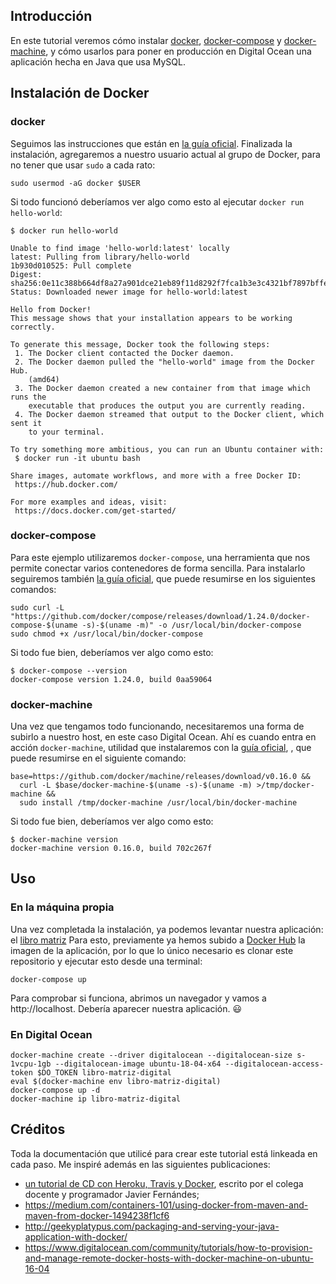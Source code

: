 ## Introducción

En este tutorial veremos cómo instalar [docker](https://www.docker.com/), [docker-compose](https://docs.docker.com/compose/) y [docker-machine](https://docs.docker.com/machine/), y cómo usarlos para poner en producción en Digital Ocean una aplicación hecha en Java que usa MySQL.

## Instalación de Docker

### docker
Seguimos las instrucciones que están en [la guía oficial](https://docs.docker.com/install/linux/docker-ce/ubuntu/). Finalizada la instalación, agregaremos a nuestro usuario actual al grupo de Docker, para no tener que usar `sudo` a cada rato:

```
sudo usermod -aG docker $USER
```

Si todo funcionó deberíamos ver algo como esto al ejecutar `docker run hello-world`:

```
$ docker run hello-world                                                                                                           

Unable to find image 'hello-world:latest' locally
latest: Pulling from library/hello-world
1b930d010525: Pull complete
Digest: sha256:0e11c388b664df8a27a901dce21eb89f11d8292f7fca1b3e3c4321bf7897bffe
Status: Downloaded newer image for hello-world:latest

Hello from Docker!
This message shows that your installation appears to be working correctly.

To generate this message, Docker took the following steps:
 1. The Docker client contacted the Docker daemon.
 2. The Docker daemon pulled the "hello-world" image from the Docker Hub.
    (amd64)
 3. The Docker daemon created a new container from that image which runs the
    executable that produces the output you are currently reading.
 4. The Docker daemon streamed that output to the Docker client, which sent it
    to your terminal.

To try something more ambitious, you can run an Ubuntu container with:
 $ docker run -it ubuntu bash

Share images, automate workflows, and more with a free Docker ID:
 https://hub.docker.com/

For more examples and ideas, visit:
 https://docs.docker.com/get-started/
```

### docker-compose

Para este ejemplo utilizaremos `docker-compose`, una herramienta que nos permite conectar varios contenedores de forma sencilla. Para instalarlo seguiremos también [la guía oficial](https://docs.docker.com/compose/install/), que puede resumirse en los siguientes comandos:

```
sudo curl -L "https://github.com/docker/compose/releases/download/1.24.0/docker-compose-$(uname -s)-$(uname -m)" -o /usr/local/bin/docker-compose
sudo chmod +x /usr/local/bin/docker-compose
```

Si todo fue bien, deberíamos ver algo como esto:

```
$ docker-compose --version
docker-compose version 1.24.0, build 0aa59064
```

### docker-machine

Una vez que tengamos todo funcionando, necesitaremos una forma de subirlo a nuestro host, en este caso Digital Ocean. Ahí es cuando entra en acción `docker-machine`, utilidad que instalaremos con la [guía oficial](https://docs.docker.com/machine/install-machine/), , que puede resumirse en el siguiente comando:

```
base=https://github.com/docker/machine/releases/download/v0.16.0 &&
  curl -L $base/docker-machine-$(uname -s)-$(uname -m) >/tmp/docker-machine &&
  sudo install /tmp/docker-machine /usr/local/bin/docker-machine
```

Si todo fue bien, deberíamos ver algo como esto:

```
$ docker-machine version
docker-machine version 0.16.0, build 702c267f
```

## Uso

### En la máquina propia

Una vez completada la instalación, ya podemos levantar nuestra aplicación: el [libro matriz](https://github.com/ingsw-sarmiento/libro-matriz-digital) Para esto, previamente ya hemos subido a [Docker Hub](https://hub.docker.com/) la imagen de la aplicación, por lo que lo único necesario es clonar este repositorio y ejecutar esto desde una terminal:

```
docker-compose up
```

Para comprobar si funciona, abrimos un navegador y vamos a http://localhost. Debería aparecer nuestra aplicación. :smiley:

### En Digital Ocean

```
docker-machine create --driver digitalocean --digitalocean-size s-1vcpu-1gb --digitalocean-image ubuntu-18-04-x64 --digitalocean-access-token $DO_TOKEN libro-matriz-digital
eval $(docker-machine env libro-matriz-digital)
docker-compose up -d
docker-machine ip libro-matriz-digital
```

## Créditos

Toda la documentación que utilicé para crear este tutorial está linkeada en cada paso. Me inspiré además en las siguientes publicaciones:
* [un tutorial de CD con Heroku, Travis y Docker](https://medium.com/@javierfernandes/continuous-deployment-con-docker-travis-heroku-c24042fb830b), escrito por el colega docente y programador Javier Fernándes;
* https://medium.com/containers-101/using-docker-from-maven-and-maven-from-docker-1494238f1cf6
* http://geekyplatypus.com/packaging-and-serving-your-java-application-with-docker/
* https://www.digitalocean.com/community/tutorials/how-to-provision-and-manage-remote-docker-hosts-with-docker-machine-on-ubuntu-16-04
